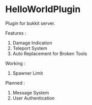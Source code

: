 HelloWorldPlugin
================

Plugin for bukkit server.

Features :

1. Damage Indication
2. Teleport System
3. Auto Replacement for Broken Tools

Working :

1. Spawner Limit

Planned :

1. Message System
2. User Authentication
